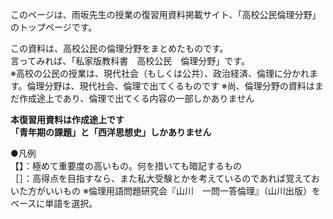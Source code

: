 このページは、雨坂先生の授業の復習用資料掲載サイト、「高校公民倫理分野」のトップページです。  

この資料は、高校公民の倫理分野をまとめたものです。  
言ってみれば、「私家版教科書　高校公民　倫理分野」です。  
※高校の公民の授業は、現代社会（もしくは公共）、政治経済、倫理に分かれます。倫理分野は、現代社会、倫理で出てくるものです
※尚、倫理分野の資料はまだ作成途上であり、倫理で出てくる内容の一部しかありません

**本復習用資料は作成途上です**  
**「青年期の課題」と「西洋思想史」しかありません**  




●凡例  
【】：極めて重要度の高いもの。何を措いても暗記するもの  
［］：高得点を目指すなら、また私大受験とかを考えているのであれば覚えておいた方がいいもの
※倫理用語問題研究会『山川　一問一答倫理』（山川出版）をベースに単語を選択。